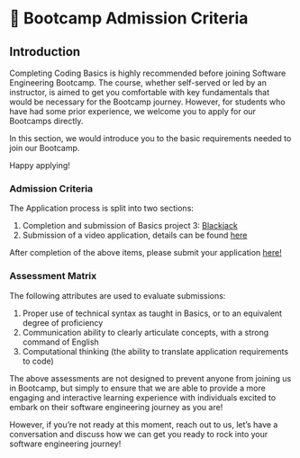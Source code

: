 # 🚂 Bootcamp Admission Criteria

## Introduction

Completing Coding Basics is highly recommended before joining Software Engineering Bootcamp. The course, whether self-served or led by an instructor, is aimed to get you comfortable with key fundamentals that would be necessary for the Bootcamp journey. However, for students who have had some prior experience, we welcome you to apply for our Bootcamps directly.&#x20;

In this section, we would introduce you to the basic requirements needed to join our Bootcamp.

Happy applying!

### Admission Criteria

The Application process is split into two sections:

1. Completion and submission of Basics project 3: [Blackjack](../../coursework/projects/project-3-blackjack/#introduction)
2. Submission of a video application, details can be found [here](bootcamp-video-application.md#introduction)

After completion of the above items, please submit your application [here!](https://forms.gle/oHjJt5zEm7wW1xMGA)

### Assessment Matrix

The following attributes are used to evaluate submissions:

1. Proper use of technical syntax as taught in Basics, or to an equivalent degree of proficiency
2. Communication ability to clearly articulate concepts, with a strong command of English
3.  Computational thinking (the ability to translate application requirements to code)



The above assessments are not designed to prevent anyone from joining us in Bootcamp, but simply to ensure that we are able to provide a more engaging and interactive learning experience with individuals excited to embark on their software engineering journey as you are!

However, if you’re not ready at this moment, reach out to us, let’s have a conversation and discuss how we can get you ready to rock into your software engineering journey!
